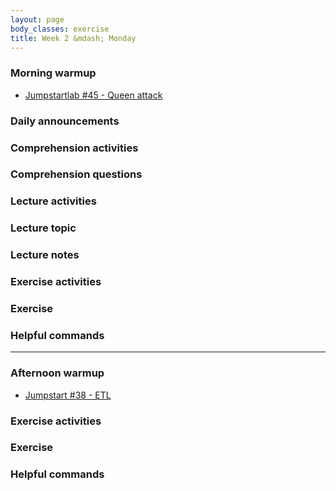 ```yaml
---
layout: page
body_classes: exercise
title: Week 2 &mdash; Monday
---
```


### Morning warmup

* [Jumpstartlab #45 - Queen attack](https://github.com/JumpstartLab/warmup-exercises/tree/master/45-queen-attack)

### Daily announcements
### Comprehension activities
### Comprehension questions
### Lecture activities
### Lecture topic
### Lecture notes
### Exercise activities
### Exercise
### Helpful commands

***

### Afternoon warmup

* [Jumpstart #38 - ETL](https://github.com/JumpstartLab/warmup-exercises/tree/master/38-etl)

### Exercise activities
### Exercise
### Helpful commands